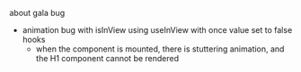 about gala bug
- animation bug with isInView using useInView with once value set to false hooks
    * when the component is mounted, there is stuttering animation, and the H1 component cannot be rendered
